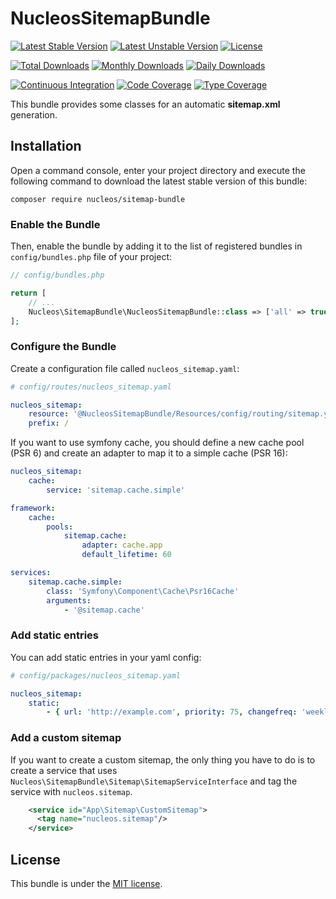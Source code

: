 NucleosSitemapBundle
====================
[![Latest Stable Version](https://poser.pugx.org/nucleos/sitemap-bundle/v/stable)](https://packagist.org/packages/nucleos/sitemap-bundle)
[![Latest Unstable Version](https://poser.pugx.org/nucleos/sitemap-bundle/v/unstable)](https://packagist.org/packages/nucleos/sitemap-bundle)
[![License](https://poser.pugx.org/nucleos/sitemap-bundle/license)](https://packagist.org/packages/nucleos/sitemap-bundle)

[![Total Downloads](https://poser.pugx.org/nucleos/sitemap-bundle/downloads)](https://packagist.org/packages/nucleos/sitemap-bundle)
[![Monthly Downloads](https://poser.pugx.org/nucleos/sitemap-bundle/d/monthly)](https://packagist.org/packages/nucleos/sitemap-bundle)
[![Daily Downloads](https://poser.pugx.org/nucleos/sitemap-bundle/d/daily)](https://packagist.org/packages/nucleos/sitemap-bundle)

[![Continuous Integration](https://github.com/nucleos/NucleosSitemapBundle/workflows/Continuous%20Integration/badge.svg)](https://github.com/nucleos/NucleosSitemapBundle/actions?query=workflow%3A"Continuous+Integration")
[![Code Coverage](https://codecov.io/gh/nucleos/NucleosSitemapBundle/graph/badge.svg)](https://codecov.io/gh/nucleos/NucleosSitemapBundle)
[![Type Coverage](https://shepherd.dev/github/nucleos/NucleosSitemapBundle/coverage.svg)](https://shepherd.dev/github/nucleos/NucleosSitemapBundle)

This bundle provides some classes for an automatic **sitemap.xml** generation.

## Installation

Open a command console, enter your project directory and execute the following command to download the latest stable version of this bundle:

```
composer require nucleos/sitemap-bundle
```

### Enable the Bundle

Then, enable the bundle by adding it to the list of registered bundles in `config/bundles.php` file of your project:

```php
// config/bundles.php

return [
    // ...
    Nucleos\SitemapBundle\NucleosSitemapBundle::class => ['all' => true],
];
```

### Configure the Bundle

Create a configuration file called `nucleos_sitemap.yaml`:

```yaml
# config/routes/nucleos_sitemap.yaml

nucleos_sitemap:
    resource: '@NucleosSitemapBundle/Resources/config/routing/sitemap.yml'
    prefix: /
```

If you want to use symfony cache, you should define a new cache pool (PSR 6) and create an adapter to map it to a simple cache (PSR 16):

```yaml
nucleos_sitemap:
    cache:
        service: 'sitemap.cache.simple'

framework:
    cache:
        pools:
            sitemap.cache:
                adapter: cache.app
                default_lifetime: 60

services:
    sitemap.cache.simple:
        class: 'Symfony\Component\Cache\Psr16Cache'
        arguments:
            - '@sitemap.cache'
```


### Add static entries

You can add static entries in your yaml config:

```yaml
# config/packages/nucleos_sitemap.yaml

nucleos_sitemap:
    static:
        - { url: 'http://example.com', priority: 75, changefreq: 'weekly' }
```

### Add a custom sitemap

If you want to create a custom sitemap, the only thing you have to do is to create a service that uses
`Nucleos\SitemapBundle\Sitemap\SitemapServiceInterface` and tag the service with `nucleos.sitemap`.

```xml
    <service id="App\Sitemap\CustomSitemap">
      <tag name="nucleos.sitemap"/>
    </service>
```

## License

This bundle is under the [MIT license](LICENSE.md).
